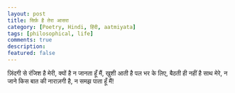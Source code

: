 ```yaml
---
layout: post
title: सिर्फ़ है तेरा आसरा
category: [Poetry, Hindi, हिंदी, aatmiyata]
tags: [philosophical, life]
comments: true
description: 
featured: false
---
```


  ज़िंदगी से रंजिश है मेरी,
  क्यों है न जानता हूँ मैं,
  खुशी आती है पल भर के लिए,
  बैठती ही नहीं है साथ मेरे,
  न जाने किस बात की नाराज़गी है,
  न समझ पाता हूँ मैं!